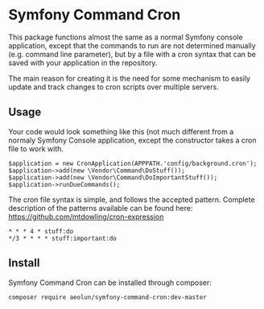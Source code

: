 Symfony Command Cron
====================

This package functions almost the same as a normal Symfony console application, except that the commands to run are not determined manually (e.g. command line parameter), but by a file with a cron syntax that can be saved with your application in the repository.

The main reason for creating it is the need for some mechanism to easily update and track changes to cron scripts over multiple servers.

Usage
-----

Your code would look something like this (not much different from a normaly Symfony Console application, except the constructor takes a cron file to work with.

    $application = new CronApplication(APPPATH.'config/background.cron');
    $application->add(new \Vendor\Command\DoStuff());
    $application->add(new \Vendor\Command\DoImportantStuff());
    $application->runDueCommands();

The cron file syntax is simple, and follows the accepted pattern. Complete description of the patterns available can be found here: https://github.com/mtdowling/cron-expression

    * * * 4 * stuff:do
    */3 * * * * stuff:important:do

Install
-------

Symfony Command Cron can be installed through composer:

    composer require aeolun/symfony-command-cron:dev-master